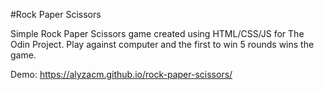 #Rock Paper Scissors

Simple Rock Paper Scissors game created using HTML/CSS/JS for The Odin Project. Play against computer and the first to win 5 rounds wins the game.

Demo: https://alyzacm.github.io/rock-paper-scissors/
